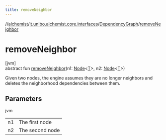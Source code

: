 ```yaml
---
title: removeNeighbor
---
```

//[alchemist](../../../index.html)/[it.unibo.alchemist.core.interfaces](../index.html)/[DependencyGraph](index.html)/[removeNeighbor](remove-neighbor.html)



# removeNeighbor



[jvm]\
abstract fun [removeNeighbor](remove-neighbor.html)(n1: [Node](../../it.unibo.alchemist.model.interfaces/-node/index.html)<[T](../../it.unibo.alchemist.boundary.interfaces/-output-monitor/index.html)>, n2: [Node](../../it.unibo.alchemist.model.interfaces/-node/index.html)<[T](../../it.unibo.alchemist.boundary.interfaces/-output-monitor/index.html)>)



Given two nodes, the engine assumes they are no longer neighbors and deletes the neighborhood dependencies between them.



## Parameters


jvm

| | |
|---|---|
| n1 | The first node |
| n2 | The second node |




